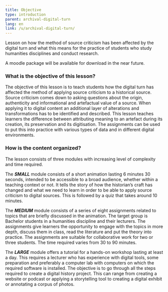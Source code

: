 ```yaml
---
title: Objective 
type: introduction
parent: archival-digital-turn
lang: en
link: /u/archival-digital-turn/
---
```


Lesson on how the method of source criticism has been affected by the digital turn and what this means for the practice of students who study humanities disciplines and conduct research.

A moodle package will be available for download in the near future.

<!-- more -->

### What is the objective of this lesson?
<!-- section-contents -->

The objective of this lesson is to teach students how the digital turn has affected the method of applying source criticism to a historical source. Source criticism comes down to asking questions about the origin, authenticity and informational and artefactual value of a source. When applying it to digital content an additional layer of alterations and transformations has to be identified and described. This lesson teaches learners the difference between attributing meaning to an artefact during its creation, its preservation and its digitisation. The assignments can be used to put this into practice with various types of data and in different digital environments.

<!-- section -->

### How is the content organized?
<!-- section-contents -->

The lesson consists of three modules with increasing level of complexity and time required.

The ***SMALL*** module consists of a short animation lasting 6 minutes 30 seconds, intended to be accessible to a broad audience, whether within a teaching context or not. It tells the story of how the historian’s craft has changed and what we need to learn in order to be able to apply source criticism to digital sources. This is followed by a quiz that takes around 10 minutes.

The ***MEDIUM*** module consists of a series of eight assignments related to topics that are briefly discussed in the animation. The target group is Bachelor students in a humanities discipline and their lecturers. The assignments give learners the opportunity to engage with the topics in more depth, discuss them in class, read the literature and put the theory into practice. The assignments are suitable for collaborative work for two or three students. The time required varies from 30 to 90 minutes.

The ***LARGE*** module offers a tutorial for a hands-on workshop lasting at least a day. This requires a lecturer who has experience with digital tools, some preparation and preferably a computer lab with computers on which the required software is installed. The objective is to go through all the steps required to create a digital history project. This can range from creating a website or podcast or applying a storytelling tool to creating a digital exhibit or annotating a corpus of photos.
